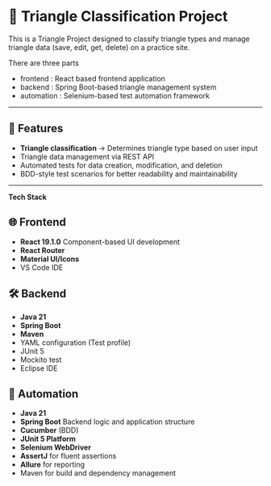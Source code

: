 # :triangular_ruler: Triangle Classification Project
This is a Triangle Project designed to classify triangle types and manage triangle data (save, edit, get, delete) on a practice site. 

There are three parts
- frontend : React based frontend application
- backend : Spring Boot-based triangle management system
- automation : Selenium-based test automation framework
  
---
## 🚀 Features
- **Triangle classification** → Determines triangle type based on user input
- Triangle data management via REST API
- Automated tests for data creation, modification, and deletion
- BDD-style test scenarios for better readability and maintainability

--- 
**Tech Stack**
## 🌐 Frontend
- **React 19.1.0** Component-based UI development
- **React Router**
- **Material UI/Icons**
- VS Code IDE
  
## 🛠️ Backend
- **Java 21**
- **Spring Boot** 
- **Maven** 
- YAML configuration (Test profile)
- JUnit 5
- Mockito test
- Eclipse IDE

## 🧪 Automation
- **Java 21**
- **Spring Boot** Backend logic and application structure
- **Cucumber** (BDD)
- **JUnit 5 Platform**
- **Selenium WebDriver**
- **AssertJ** for fluent assertions
- **Allure** for reporting
- Maven for build and dependency management
